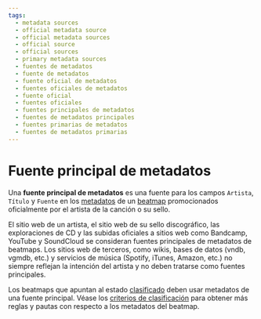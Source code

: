 ```yaml
---
tags:
  - metadata sources
  - official metadata source
  - official metadata sources
  - official source
  - official sources
  - primary metadata sources
  - fuentes de metadatos
  - fuente de metadatos
  - fuente oficial de metadatos
  - fuentes oficiales de metadatos
  - fuente oficial
  - fuentes oficiales
  - fuentes principales de metadatos
  - fuentes de metadatos principales
  - fuentes primarias de metadatos
  - fuentes de metadatos primarias
---
```


# Fuente principal de metadatos

Una **fuente principal de metadatos** es una fuente para los campos `Artista`, `Título` y `Fuente` en los [metadatos](/wiki/Client/Beatmap_editor/Song_setup#general) de un [beatmap](/wiki/Beatmap) promocionados oficialmente por el artista de la canción o su sello.

El sitio web de un artista, el sitio web de su sello discográfico, las exploraciones de CD y las subidas oficiales a sitios web como Bandcamp, YouTube y SoundCloud se consideran fuentes principales de metadatos de beatmaps. Los sitios web de terceros, como wikis, bases de datos (vndb, vgmdb, etc.) y servicios de música (Spotify, iTunes, Amazon, etc.) no siempre reflejan la intención del artista y no deben tratarse como fuentes principales.

Los beatmaps que apuntan al estado [clasificado](/wiki/Beatmap/Category#ranked) deben usar metadatos de una fuente principal. Véase los [criterios de clasificación](/wiki/Ranking_criteria#metadatos) para obtener más reglas y pautas con respecto a los metadatos del beatmap.
